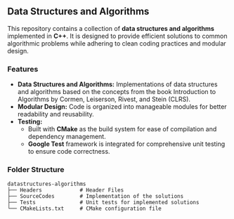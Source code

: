 ﻿## Data Structures and Algorithms  

This repository contains a collection of **data structures and algorithms** implemented in **C++**. It is designed to provide efficient solutions to common algorithmic problems while adhering to clean coding practices and modular design.  

### Features  

- **Data Structures and Algorithms:** Implementations of data structures and algorithms based on the concepts from the book Introduction to Algorithms by Cormen, Leiserson, Rivest, and Stein (CLRS).  
- **Modular Design:** Code is organized into manageable modules for better readability and reusability.  
- **Testing:**  
  - Built with **CMake** as the build system for ease of compilation and dependency management.  
  - **Google Test** framework is integrated for comprehensive unit testing to ensure code correctness.  

### Folder Structure  

```plain text
datastructures-algorithms  
├── Headers            # Header Files
├── SourceCodes        # Implementation of the solutions
├── Tests              # Unit tests for implemented solutions
└── CMakeLists.txt     # CMake configuration file
```
